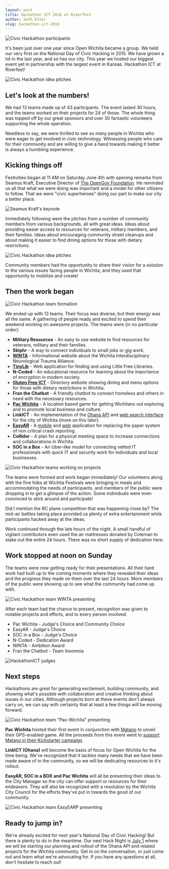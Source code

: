 ```yaml
---
layout: post
title: Hackathon ICT 2016 at Riverfest
author: Seth Etter
slug: hackathon-ict-2016
---
```


![Civic Hackathon participants](/assets/img/posts/hackathon46.jpg)

It's been just over one year since Open Wichita became a group. We held our very first on the National Day of Civic Hacking in 2015. We have grown a lot in the last year, and so has our city. This year we hosted our biggest event yet in partnership with the largest event in Kansas. Hackathon ICT at Riverfest!

![Civic Hackathon idea pitches](/assets/img/posts/hackathon47.jpg)

## Let's look at the numbers!

We had 13 teams made up of 43 participants. The event lasted 30 hours, and the teams worked on their projects for 24 of those. The whole thing was topped off by our great sponsors and over 30 fantastic volunteers supporting the whole operation.

Needless to say, we were thrilled to see so many people in Wichita who were eager to get involved in civic technology. Witnessing people who care for their community and are willing to give a hand towards making it better is always a humbling experience.

## Kicking things off

Festivities began at 11 AM on Saturday June 4th with opening remarks from Seamus Kraft, Executive Director of [The OpenGov Foundation](https://opengovfoundation.org/). He reminded us all that what we were doing was important and a model for other citizens to follow. That we were "civic superheroes" doing our part to make our city a better place.

![Seamus Kraft's keynote](/assets/img/posts/hackathon43.jpg)

Immediately following were the pitches from a number of community members from various backgrounds, all with great ideas. Ideas about providing easier access to resources for veterans, military members, and their families. Ideas about encouraging community street cleanups and about making it easier to find dining options for those with dietary restrictions. 

![Civic Hackathon idea pitches](/assets/img/posts/hackathon62.jpg)

Community members had the opportunity to share their vision for a solution to the various issues facing people in Wichita, and they used that opportunity to mobilize and create!

## Then the work began

![Civic Hackathon team formation](/assets/img/posts/hackathon5-1.jpg)

We ended up with 13 teams. Their focus was diverse, but their energy was all the same. A gathering of people ready and excited to spend their weekend working on awesome projects. The teams were (in no particular order):

* **Military Resources** - An easy to use website to find resources for veterans, military and their families.
* **Skiphr** - A way to connect individuals to small jobs or gig work.
* [**WINTA**](https://wintalliance.org) - Informational website about the Wichita Interdisciplinary Neurological Trauma Alliance.
* [**TinyLib**](https://tinylib.herokuapp.com) - Web application for finding and using Little Free Libraries.
* **N-Coded** - An educational resource for learning about the importance of encryption in modern society.
* [**Gluten Free ICT**](https://gfreeict.github.io/) - Directory website showing dining and menu options for those with dietary restrictions in Wichita.
* **Fran the Chatbot** - A friendly chatbot to connect homeless and others in need with the necessary resources.
* [**Pac Wichita**](https://www.facebook.com/events/1032645476829134/) - A location based game for getting Wichitans out exploring and to promote local business and culture.
* **LinkICT** - An implementation of the [Ohana API](https://github.com/codeforamerica/ohana-api) and [web search interface](https://github.com/codeforamerica/ohana-web-search) for the city of Wichita (more on this later).
* [**EasyAR**](https://github.com/kjcodeacct/easy-earp-service) - A [mobile](https://github.com/kjcodeacct/easy-earp-app) and [web](https://github.com/kjcodeacct/easy-earp-webpanel) application for replacing the paper system of non critical crash reporting.
* **Collidor** - A plan for a physical meeting space to increase connections and collaborations in Wichita.
* **SOC in a Box** - An Uber-like model for connecting vetted IT professionals with quick IT and security work for individuals and local businesses.

![Civic Hackathon teams working on projects](/assets/img/posts/hackathon8.jpg)

The teams were formed and work began immediately! Our volunteers along with the fine folks at Wichita Festivals were bringing in meals and accommodating the needs of participants, and members of the public were dropping in to get a glimpse of the action. Some individuals were even convinced to stick around and participate!

Did I mention the RC plane competition that was happening close by? The mid-air battles taking place provided us plenty of extra entertainment while participants hacked away at the ideas.

Work continued through the late hours of the night. A small handful of vigilant contributors even used the air mattresses donated by Coleman to stake out the entire 24 hours. There was no short supply of dedication here.

## Work stopped at noon on Sunday

The teams were now getting ready for their presentations. All their hard work had built up to the coming moments where they revealed their ideas and the progress they made on them over the last 24 hours. More members of the public were showing up to see what the community had come up with. 

![Civic Hackathon team WINTA presenting](/assets/img/posts/hackathon20.jpg)

After each team had the chance to present, recognition was given to notable projects and efforts, and to every person involved.

* Pac Wichita - Judge's Choice and Community Choice
* EasyAR - Judge's Choice
* SOC in a Box - Judge's Choice
* N-Coded - Dedication Award
* WINTA - Ambition Award
* Fran the Chatbot - Team Insomnia

![HackathonICT judges](/assets/img/posts/hackathon30.jpg)

## Next steps

Hackathons are great for generating excitement, building community, and showing what's possible with collaboration and creative thinking about issues in our cities. Although projects born at these events don't always carry on, we can say with certainty that at least a few things will be moving forward.

![Civic Hackathon team "Pac-Wichita" presenting](/assets/img/posts/hackathon15-1.jpg)

**Pac Wichita** hosted their first event in conjunction with [Matano](https://matano.co/) to unveil their GPS-enabled game. All the proceeds from this event went to [support Matano in their Kickstarter campaign](https://www.kickstarter.com/projects/toby-kriwiel/matano-fair-trade-sports-apparel-for-the-everyday?token=a25045de).

**LinkICT (Ohana)** will become the basis of focus for Open Wichita for the time being. We've recognized that it tackles many needs that we have been made aware of in the community, so we will be dedicating resources to it's rollout.

**EasyAR, SOC in a BOX and Pac Wichita** will all be presenting their ideas to the City Manager so the city can offer support or resources for their endeavors. They will also be recognized with a resolution by the Wichita City Council for the efforts they've put in towards the good of our community.

![Civic Hackathon team EasyEARP presenting](/assets/img/posts/hackathon26.jpg)

## Ready to jump in?

We're already excited for next year's National Day of Civic Hacking! But there is plenty to do in the meantime. Our next Hack Night is [July 1](https://www.meetup.com/openwichita/events/231823222/) where we will be starting our planning and rollout of the Ohana API and related projects for the Wichita community. Get in on the conversation, or just come out and learn what we're advocating for. If you have any questions at all, don't hesitate to reach out!
